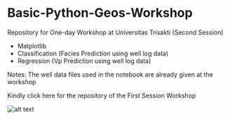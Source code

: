# Basic-Python-Geos-Workshop
Repository for One-day Workshop at Universitas Trisakti (Second Session)
- Matplotlib
- Classification (Facies Prediction using well log data)
- Regression (Vp Prediction using well log data)

Notes: The well data files used in the notebook are already given at the workshop

Kindly click here for the repository of the First Session Workshop

![alt text](https://github.com/dekha51/Basic-Python-Geos-Workshop/images/poster.jpg)
